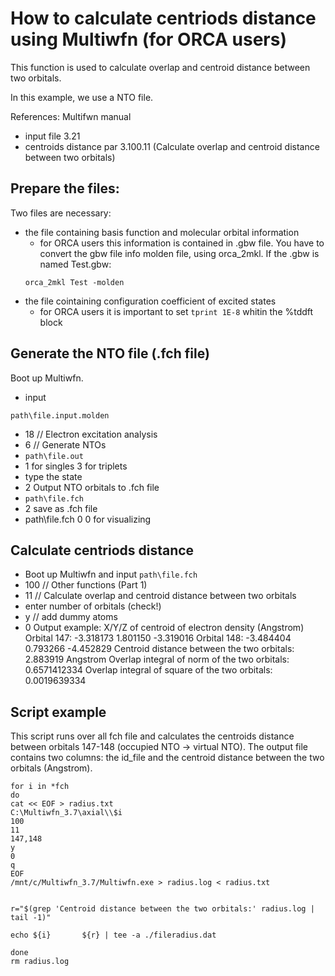 # How to calculate centriods distance using Multiwfn (for ORCA users)
This function is used to calculate overlap and centroid distance between two orbitals. 

In this example, we use a NTO file.

References: 
Multifwn manual
- input file 3.21
- centroids distance par 3.100.11 (Calculate overlap and centroid distance between two orbitals)


## Prepare the files:
Two files are necessary:
- the file containing basis function and molecular orbital information
	- for ORCA users this information is contained in .gbw file. You have to convert the gbw file info molden file, using orca_2mkl. If the .gbw is named Test.gbw: 
	```
	orca_2mkl Test -molden
	```
- the file cointaining configuration coefficient of excited states
    - for ORCA users it is important to set ```tprint 1E-8``` whitin the %tddft block


## Generate the NTO file (.fch file)
Boot up Multiwfn. 
- input 
```
path\file.input.molden
```
- 18 // Electron excitation analysis
- 6 // Generate NTOs
- ```path\file.out```
- 1 for singles 3 for triplets
- type the state
-  2 Output NTO orbitals to .fch file
- ``` path\file.fch ```
- 2 save as .fch file
- path\file.fch
0 0 for visualizing



## Calculate centriods distance
- Boot up Multiwfn and input 
``` path\file.fch ```
- 100 //  Other functions (Part 1)
- 11 //  Calculate overlap and centroid distance between two orbitals
-  enter number of orbitals (check!)
-  y // add dummy atoms
-  0
Output example:
 X/Y/Z of centroid of electron density (Angstrom)
 Orbital   147:   -3.318173    1.801150   -3.319016 
 Orbital   148:   -3.484404    0.793266   -4.452829
 Centroid distance between the two orbitals:    2.883919 Angstrom
 Overlap integral of norm of the two orbitals:    0.6571412334
 Overlap integral of square of the two orbitals:    0.0019639334

## Script example 

This script runs over all fch file and calculates the centroids distance between orbitals 147-148 
(occupied NTO -> virtual NTO). 
The output file contains two columns: the id_file and the centroid distance between the two orbitals (Angstrom).

```
for i in *fch
do
cat << EOF > radius.txt
C:\Multiwfn_3.7\axial\\$i
100
11
147,148
y
0
q
EOF
/mnt/c/Multiwfn_3.7/Multiwfn.exe > radius.log < radius.txt


r="$(grep 'Centroid distance between the two orbitals:' radius.log | tail -1)"

echo ${i}       ${r} | tee -a ./fileradius.dat

done
rm radius.log

```

